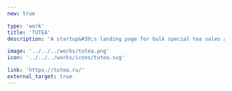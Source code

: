 ```yaml
---
new: true

type: 'work'
title: 'TUTEA'
description: 'A startup&#39;s landing page for bulk special tea sales and a tea catalog based on CMS.'

image: '../../../works/tutea.png'
icon: '../../../works/icons/tutea.svg'

link: 'https://tutea.ru/'
external_target: true
---
```

